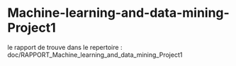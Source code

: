 # Machine-learning-and-data-mining-Project1

le rapport de trouve dans le repertoire : 
doc/RAPPORT_Machine_learning_and_data_mining_Project1
